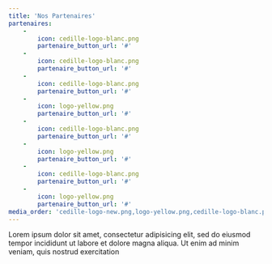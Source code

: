 ```yaml
---
title: 'Nos Partenaires'
partenaires:
    -
        icon: cedille-logo-blanc.png
        partenaire_button_url: '#'
    -
        icon: cedille-logo-blanc.png
        partenaire_button_url: '#'
    -
        icon: cedille-logo-blanc.png
        partenaire_button_url: '#'
    -
        icon: logo-yellow.png
        partenaire_button_url: '#'
    -
        icon: cedille-logo-blanc.png
        partenaire_button_url: '#'
    -
        icon: logo-yellow.png
        partenaire_button_url: '#'
    -
        icon: cedille-logo-blanc.png
        partenaire_button_url: '#'
    -
        icon: logo-yellow.png
        partenaire_button_url: '#'
media_order: 'cedille-logo-new.png,logo-yellow.png,cedille-logo-blanc.png'
---
```


Lorem ipsum dolor sit amet, consectetur adipisicing elit, sed do eiusmod tempor incididunt ut labore et
dolore magna aliqua. Ut enim ad minim veniam, quis nostrud exercitation

